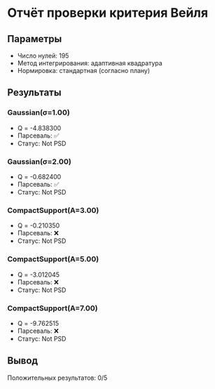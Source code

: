# Отчёт проверки критерия Вейля

## Параметры
- Число нулей: 195
- Метод интегрирования: адаптивная квадратура
- Нормировка: стандартная (согласно плану)

## Результаты

### Gaussian(σ=1.00)
- Q = -4.838300
- Парсеваль: ✅
- Статус: Not PSD

### Gaussian(σ=2.00)
- Q = -0.682400
- Парсеваль: ✅
- Статус: Not PSD

### CompactSupport(A=3.00)
- Q = -0.210350
- Парсеваль: ❌
- Статус: Not PSD

### CompactSupport(A=5.00)
- Q = -3.012045
- Парсеваль: ❌
- Статус: Not PSD

### CompactSupport(A=7.00)
- Q = -9.762515
- Парсеваль: ❌
- Статус: Not PSD

## Вывод
Положительных результатов: 0/5
